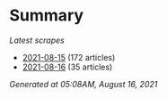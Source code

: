 # Summary
*Latest scrapes*
* [2021-08-15](https://github.com/nuuuwan/news_lk/blob/data/news_lk.2021-08-15.json) (172 articles)
* [2021-08-16](https://github.com/nuuuwan/news_lk/blob/data/news_lk.2021-08-16.json) (35 articles)

*Generated at 05:08AM, August 16, 2021*
